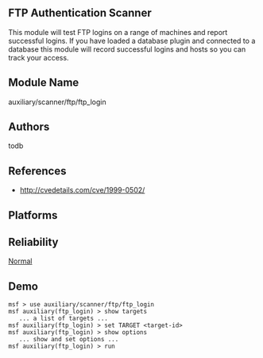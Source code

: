 ## FTP Authentication Scanner

This module will test FTP logins on a range of machines and 
report successful logins. If you have loaded a database 
plugin and connected to a database this module will record 
successful logins and hosts so you can track your access.


## Module Name
auxiliary/scanner/ftp/ftp_login

## Authors
todb


## References
* http://cvedetails.com/cve/1999-0502/




## Platforms


## Reliability
[Normal](https://github.com/rapid7/metasploit-framework/wiki/Exploit-Ranking)

## Demo

```
msf > use auxiliary/scanner/ftp/ftp_login
msf auxiliary(ftp_login) > show targets
   ... a list of targets ...
msf auxiliary(ftp_login) > set TARGET <target-id>
msf auxiliary(ftp_login) > show options
   ... show and set options ...
msf auxiliary(ftp_login) > run
```
    
    